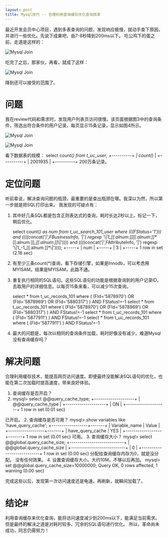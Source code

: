 ```yaml
---
layout: post
title: Mysql技巧 -- 合理利用查询缓存优化查询效率
---
```


最近开发会员中心项目，遇到多表查询的问题，发现响应极慢，就动手查下原因，并进行一些优化。先说下成果吧，由7-8秒降到200ms以下。
吃公鸡下的蛋之前，走道是这样的：
 
![Mysql Join](http://spetacular.github.io/images/2015-03-08/before-optimization.png)

吃完了之后，那家伙，再看，就成了这样：
 
![Mysql Join](http://spetacular.github.io/images/2015-03-08/after-optimization.png)

降到还可以接受的范围了。
# 问题 #
我在review代码和需求时，发现用户列表页访问很慢。该页面根据图3中的查询条件，筛选出符合条件的用户记录，每页显示15条记录，显示如图4所示。
 
![Mysql Join](http://spetacular.github.io/images/2015-03-08/filter-conditions.png)

![Mysql Join](http://spetacular.github.io/images/2015-03-08/query-result.png)

看下数据表的规模：
select count(*) from t_uc_user;
+----------+
| count(*) |
+----------+
|  2001935 | 
+----------+
 200万条记录。
# 定位问题 #
听前辈说，解决查询问题的瓶颈，最重要的是查出瓶颈在哪。我深以为然，所以第一步就是把SQL打印出来。
我发现的可疑点有：
1. 其中好几条SQL都是包含正则表达式的查询，耗时长达2秒以上。标记一下，稍后优化。


    select count(*) as num from t_uc_search_101_user where (((FStatus='1'))) and ((((concat('|',FBusinessInfo, '|') regexp '\\|1_[[:alnum:]]*_[[:alnum:]]*_[[:alnum:]]*_[[:alnum:]]*\\|')))) and ((((concat('|',FAttributeInfo, '|') regexp '\\|1_-1_[[:alnum:]]*\\|'))));
	+-----+
	| num |
	+-----+
	| 3   | 
	+-----+
	1 row in set (2.18 sec)

 2. 有至少三条count(*)查询，看下存储引擎，如果是Innodb，可以考虑用MYISAM。结果是MYISAM，此路不通。
3. 重复执行相同的SQL语句。这些SQL语句的功能是根据查询到的用户记录ID，去取用户的详细信息。以每页15条来看，可以减少15次查询。

    select * from t_uc_records_101 where ( (FId='5878970') OR (FId='5878969') OR (FId='5880317') ) AND FStatus!=-1
	select * from t_uc_records_101 where ( (FId='5878970') OR (FId='5878969') OR (FId='5880317') ) AND FStatus!=-1
	select * from t_uc_records_101 where ( (FId='5877911') ) AND FStatus!=-1
	select * from t_uc_records_101 where ( (FId='5877911') ) AND FStatus!=-1

 4. 最大的问题是，每次以相同的查询条件加载，耗时好像没有减少。难道Mysql没有查询缓存吗？
# 解决问题 #
合理利用缓存技术，能提高网页访问速度。即便最终没能解决SQL语句的优化，也能在第二次加载时提高速度，带来良好体验。
1. 查询缓存是否开启？
2. 
    mysql> select @@query_cache_type;
	+--------------------+
	| @@query_cache_type |
	+--------------------+
	| ON                   | 
	+--------------------+
	1 row in set (0.01 sec)

 已开启。 
2. 查询缓存是否可用？
    mysql> show variables like 'have_query_cache';
	+------------------+-------+
	| Variable_name    | Value |
	+------------------+-------+
	| have_query_cache | YES   | 
	+------------------+-------+
	1 row in set (0.01 sec)
 可用。 
3. 查询缓存大小？
    mysql> select @@global.query_cache_size;
	+---------------------------+
	| @@global.query_cache_size |
	+---------------------------+
	|                         0 | 
	+---------------------------+
	1 row in set (0.00 sec)
 分配给查询缓存内存为0，就是没分配。  没有任何效果。
4. 设置查询缓存大小。大约10M，不够以后再加。
    mysql> set @@global.query_cache_size=10000000;
Query OK, 0 rows affected, 1 warning (0.00 sec)

 完成这些以后，发现第一次访问速度还是龟速。再刷新，就瞬间加载了。
#     结论#
利用查询缓存来优化查询，能将访问速度减少到200ms以下，能满足当前需求。但是最终的解决之道是对耗时较多、冗余的SQL语句进行优化。
所以，革命尚未成功，同志仍需努力！
